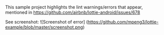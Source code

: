 This sample project highlights the lint warnings/errors that appear, mentioned in https://github.com/airbnb/lottie-android/issues/678

See screenshot:
![Screenshot of error]
(https://github.com/mpeng3/lottie-example/blob/master/screenshot.png)
